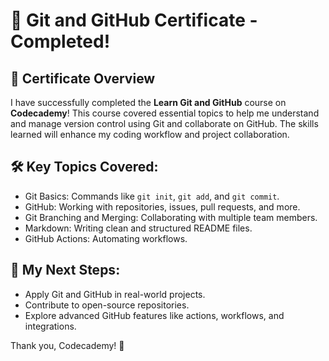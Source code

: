 # 🎉 Git and GitHub Certificate - Completed!

## 📜 Certificate Overview
I have successfully completed the **Learn Git and GitHub** course on **Codecademy**! This course covered essential topics to help me understand and manage version control using Git and collaborate on GitHub. The skills learned will enhance my coding workflow and project collaboration.

## 🛠️ Key Topics Covered:
- Git Basics: Commands like `git init`, `git add`, and `git commit`.
- GitHub: Working with repositories, issues, pull requests, and more.
- Git Branching and Merging: Collaborating with multiple team members.
- Markdown: Writing clean and structured README files.
- GitHub Actions: Automating workflows.

## 🎯 My Next Steps:
- Apply Git and GitHub in real-world projects.
- Contribute to open-source repositories.
- Explore advanced GitHub features like actions, workflows, and integrations.

Thank you, Codecademy! 🚀

